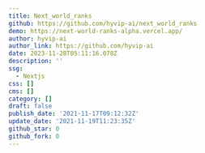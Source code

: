```yaml
---
title: Next_world_ranks
github: https://github.com/hyvip-ai/next_world_ranks
demo: https://next-world-ranks-alpha.vercel.app/
author: hyvip-ai
author_link: https://github.com/hyvip-ai
date: 2023-11-28T05:11:16.078Z
description: ''
ssg:
  - Nextjs
css: []
cms: []
category: []
draft: false
publish_date: '2021-11-17T09:12:32Z'
update_date: '2021-11-19T11:23:35Z'
github_star: 0
github_fork: 0
---
```

